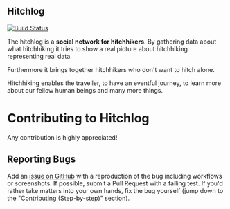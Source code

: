 Hitchlog
--------

[![Build Status](https://travis-ci.org/flov/Hitchlog.png?branch=master)](https://travis-ci.org/flov/Hitchlog)

The hitchlog is a **social network for hitchhikers**.
By gathering data about what hitchhiking it tries to show a real
picture about hitchhiking representing real data.

Furthermore it brings together hitchhikers who don't want to hitch
alone.

Hitchhiking enables the traveller, to have an eventful journey, to learn
more about our fellow human beings and many more things.

# Contributing to Hitchlog

Any contribution is highly appreciated!

## Reporting Bugs

Add an [issue on GitHub](https://github.com/flov/Hitchlog/issues) with a
reproduction of the bug including workflows or screenshots.  If
possible, submit a Pull Request with a failing test.  If you'd rather
take matters into your own hands, fix the bug yourself (jump down to the
"Contributing (Step-by-step)" section).

